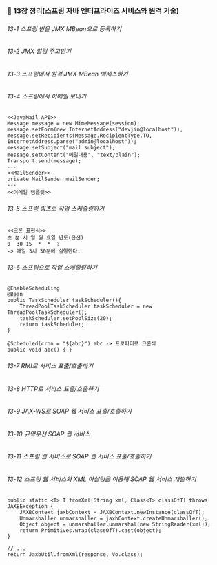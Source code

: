 ### :star2: 13장 정리(스프링 자바 엔터프라이즈 서비스와 원격 기술)

###### 13-1 스프링 빈을 JMX MBean으로 등록하기
###### 13-2 JMX 알림 주고받기
###### 13-3 스프링에서 원격 JMX MBean 액세스하기
###### 13-4 스프링에서 이메일 보내기
~~~
<<JavaMail API>>
Message message = new MimeMessage(session);
message.setForm(new InternetAddress("devjin@localhost"));
message.setRecipients(Message.RecipientType.TO, InternetAddress.parse("admin@localhost"));
message.setSubject("mail subject");
message.setContent("메일내용", "text/plain");
Transport.send(message);
---
<<MailSender>>
private MailSender mailSender;
---
<<이메일 템플릿>>
~~~
###### 13-5 스프링 쿼츠로 작업 스케줄링하기
~~~
<<크론 표현식>>
초 분 시 일 월 요일 년도(옵션)
0  30 15  *  *  ?
-> 매일 3시 30분에 실행한다.
~~~
###### 13-6 스프링으로 작업 스케줄링하기
~~~
@EnableScheduling
@Bean
public TaskScheduler taskScheduler(){
    ThreadPoolTaskScheduler taskScheduler = new ThreadPoolTaskScheduler();
    taskScheduler.setPoolSize(20);
    return taskScheduler;
}

@Scheduled(cron = "${abc}") abc -> 프로퍼티로 크론식
public void abc() { }
~~~
###### 13-7 RMI로 서비스 표출/호출하기
###### 13-8 HTTP로 서비스 표출/호출하기
###### 13-9 JAX-WS로 SOAP 웹 서비스 표출/호출하기
###### 13-10 규약우선 SOAP 웹 서비스
###### 13-11 스프링 웹 서비스로 SOAP 웹 서비스 표출/호출하기
###### 13-12 스프링 웹 서비스와 XML 마샬링을 이용해 SOAP 웹 서비스 개발하기
~~~
public static <T> T fromXml(String xml, Class<T> classOfT) throws JAXBException {
    JAXBContext jaxbContext = JAXBContext.newInstance(classOfT);
    Unmarshaller unmarshaller = jaxbContext.createUnmarshaller();
    Object object = unmarshaller.unmarshal(new StringReader(xml));
    return Primitives.wrap(classOfT).cast(object);
}

// ...
return JaxbUtil.fromXml(response, Vo.class);
~~~
